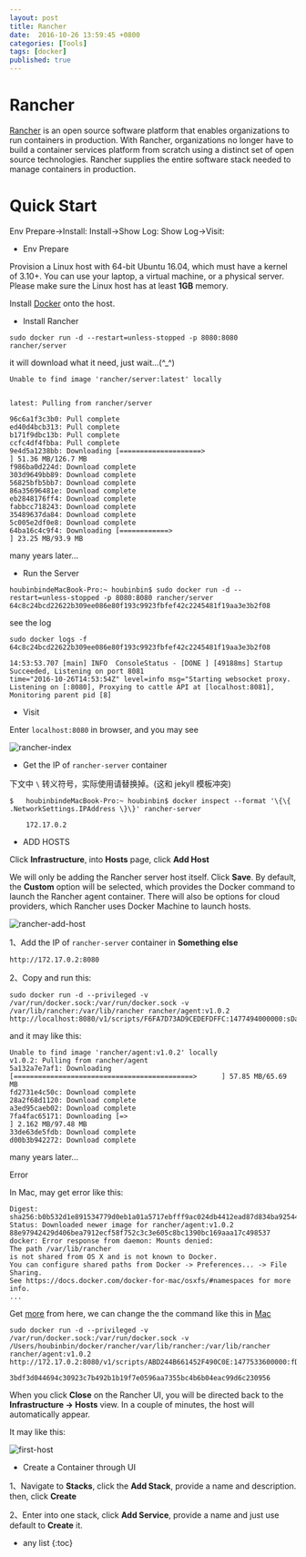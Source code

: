 ```yaml
---
layout: post
title: Rancher
date:  2016-10-26 13:59:45 +0800
categories: [Tools]
tags: [docker]
published: true
---
```


# Rancher

[Rancher](http://rancher.com/) is an open source software platform that enables organizations to run containers in production.
With Rancher, organizations no longer have to build a container services platform from scratch using a distinct set of open source technologies.
Rancher supplies the entire software stack needed to manage containers in production.

# Quick Start

<uml>
    Env Prepare->Install:
    Install->Show Log:
    Show Log->Visit:
</uml>

- Env Prepare

Provision a Linux host with 64-bit Ubuntu 16.04, which must have a kernel of 3.10+. You can use your laptop, a virtual machine, or a physical server.
Please make sure the Linux host has at least **1GB** memory.

Install [Docker](https://docs.docker.com) onto the host.

- Install Rancher

```
sudo docker run -d --restart=unless-stopped -p 8080:8080 rancher/server
```

it will download what it need, just wait...(^_^)

```
Unable to find image 'rancher/server:latest' locally


latest: Pulling from rancher/server

96c6a1f3c3b0: Pull complete
ed40d4bcb313: Pull complete
b171f9dbc13b: Pull complete
ccfc4df4fbba: Pull complete
9e4d5a1238bb: Downloading [====================>                              ] 51.36 MB/126.7 MB
f986ba0d224d: Download complete
303d9649bb89: Download complete
56825bfb5bb7: Download complete
86a35696481e: Download complete
eb2848176ff4: Download complete
fabbcc718243: Download complete
35489637da84: Download complete
5c005e2df0e8: Download complete
64ba16c4c9f4: Downloading [============>                                      ] 23.25 MB/93.9 MB
```

many years later...

- Run the Server

```
houbinbindeMacBook-Pro:~ houbinbin$ sudo docker run -d --restart=unless-stopped -p 8080:8080 rancher/server
64c8c24bcd22622b309ee086e80f193c9923fbfef42c2245481f19aa3e3b2f08
```

see the log

```
sudo docker logs -f 64c8c24bcd22622b309ee086e80f193c9923fbfef42c2245481f19aa3e3b2f08

14:53:53.707 [main] INFO  ConsoleStatus - [DONE ] [49188ms] Startup Succeeded, Listening on port 8081
time="2016-10-26T14:53:54Z" level=info msg="Starting websocket proxy. Listening on [:8080], Proxying to cattle API at [localhost:8081], Monitoring parent pid [8]
```

- Visit

Enter ```localhost:8080``` in browser, and you may see

![rancher-index](https://raw.githubusercontent.com/houbb/resource/master/img/rancher/2016-10-26-rancher-index.png)


- Get the IP of ```rancher-server``` container


下文中 `\` 转义符号，实际使用请替换掉。(这和 jekyll 模板冲突)

```
$   houbinbindeMacBook-Pro:~ houbinbin$ docker inspect --format '\{\{ .NetworkSettings.IPAddress \}\}' rancher-server

    172.17.0.2
```

- ADD HOSTS

Click **Infrastructure**, into **Hosts** page, click **Add Host**

We will only be adding the Rancher server host itself. Click **Save**.
By default, the **Custom** option will be selected, which provides the Docker command to launch the Rancher agent container.
There will also be options for cloud providers, which Rancher uses Docker Machine to launch hosts.

![rancher-add-host](https://raw.githubusercontent.com/houbb/resource/master/img/rancher/2016-10-26-rancher-add-hosts.png)

1、Add the IP of ```rancher-server``` container in **Something else**

```
http://172.17.0.2:8080
```

2、Copy and run this:

```
sudo docker run -d --privileged -v /var/run/docker.sock:/var/run/docker.sock -v /var/lib/rancher:/var/lib/rancher rancher/agent:v1.0.2 http://localhost:8080/v1/scripts/F6FA7D73AD9CEDEFDFFC:1477494000000:sDaoXvLMo7ZYn9rEmf0CLplZ2iI
```

and it may like this:

```
Unable to find image 'rancher/agent:v1.0.2' locally
v1.0.2: Pulling from rancher/agent
5a132a7e7af1: Downloading [============================================>      ] 57.85 MB/65.69 MB
fd2731e4c50c: Download complete
28a2f68d1120: Download complete
a3ed95caeb02: Download complete
7fa4fac65171: Downloading [=>                                                 ] 2.162 MB/97.48 MB
33de63de5fdb: Download complete
d00b3b942272: Download complete
```

many years later...

<label class="label label-danger">Error</label>

In Mac, may get error like this:

```
Digest: sha256:b0b532d1e891534779d0eb1a01a5717ebfff9ac024db4412ead87d834ba92544
Status: Downloaded newer image for rancher/agent:v1.0.2
88e97942429d406bea7912ecf58f752c3c3e605c8bc1390bc169aaa17c498537
docker: Error response from daemon: Mounts denied:
The path /var/lib/rancher
is not shared from OS X and is not known to Docker.
You can configure shared paths from Docker -> Preferences... -> File Sharing.
See https://docs.docker.com/docker-for-mac/osxfs/#namespaces for more info.
...
```

Get [more](https://docs.docker.com/docker-for-mac/osxfs/#namespaces) from here, we can change the the command like this in [Mac](http://icyleaf.com/)


```
sudo docker run -d --privileged -v /var/run/docker.sock:/var/run/docker.sock -v /Users/houbinbin/docker/rancher/var/lib/rancher:/var/lib/rancher rancher/agent:v1.0.2 http://172.17.0.2:8080/v1/scripts/ABD244B661452F490C0E:1477533600000:fD9nnKGL4a15IGh9CDoM14ZLLo4

3bdf3d044694c30923c7b492b1b19f7e0596aa7355bc4b6b04eac99d6c230956
```

When you click **Close** on the Rancher UI, you will be directed back to the **Infrastructure -> Hosts** view.
In a couple of minutes, the host will automatically appear.

It may like this:

![first-host](https://raw.githubusercontent.com/houbb/resource/master/img/rancher/2016-10-27-rancher-first-host.png)

- Create a Container through UI

1、Navigate to **Stacks**, click the **Add Stack**, provide a name and description. then, click **Create**

2、Enter into one stack, click **Add Service**, provide a name and just use default to **Create** it.

* any list
{:toc}




